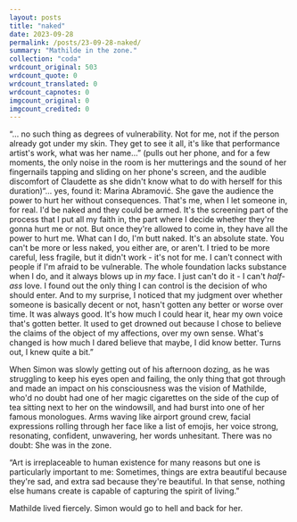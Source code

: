 ```yaml
---
layout: posts
title: "naked"
date: 2023-09-28
permalink: /posts/23-09-28-naked/
summary: "Mathilde in the zone."
collection: "coda"
wrdcount_original: 503
wrdcount_quote: 0
wrdcount_translated: 0
wrdcount_capnotes: 0
imgcount_original: 0
imgcount_credited: 0
---
```

<div class="left-line">
“… no such thing as degrees of vulnerability. Not for me, not if the person already got under my skin. They get to see it all, it's like that performance artist's work, what was her name…” (pulls out her phone, and for a few moments, the only noise in the room is her mutterings and the sound of her fingernails tapping and sliding on her phone's screen, and the audible discomfort of Claudette as she didn't know what to do with herself for this duration)“... yes, found it: Marina Abramović. She gave the audience the power to hurt her without consequences. That's me, when I let someone in, for real. I'd be naked and they could be armed. It's the screening part of the process that I put all my faith in, the part where I decide whether they're gonna hurt me or not. But once they're allowed to come in, they have all the power to hurt me. What can I do, I'm butt naked. It's an absolute state. You can't be more or less naked, you either are, or aren't. I tried to be more careful, less fragile, but it didn't work - it's not for me. I can't connect with people if I'm afraid to be vulnerable. The whole foundation lacks substance when I do, and it always blows up in <em>my</em> face. I just can't do it - I can't <em>half-ass</em> love. I found out the only thing I can control is the decision of who should enter. And to my surprise, I noticed that my judgment over whether someone is basically decent or not, hasn't gotten any better or worse over time. It was always good. It's how much I could hear it, hear my own voice that's gotten better. It used to get drowned out because I chose to believe the claims of the object of my affections, over my own sense. What's changed is how much I dared believe that maybe, I did know better. Turns out, I knew quite a bit.”
</div>

When Simon was slowly getting out of his afternoon dozing, as he was struggling to keep his eyes open and failing, the only thing that got through and made an impact on his consciousness was the vision of Mathilde, who'd no doubt had one of her magic cigarettes on the side of the cup of tea sitting next to her on the windowsill, and had burst into one of her famous monologues. Arms waving like airport ground crew, facial expressions rolling through her face like a list of emojis, her voice strong, resonating, confident, unwavering, her words unhesitant. There was no doubt: She was in the zone.

<div class="left-line">
“Art is irreplaceable to human existence for many reasons but one is particularly important to me: Sometimes, things are extra beautiful because they're sad, and extra sad because they're beautiful. In that sense, nothing else humans create is capable of capturing the spirit of living.”
</div>

Mathilde lived fiercely. Simon would go to hell and back for her.

